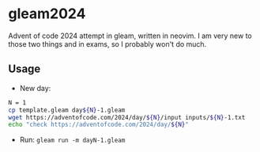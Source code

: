 # gleam2024

Advent of code 2024 attempt in gleam, written in neovim. I am very new to those two things and in exams, so I probably won't do much.

## Usage

- New day:

```sh
N = 1
cp template.gleam day${N}-1.gleam
wget https://adventofcode.com/2024/day/${N}/input inputs/${N}-1.txt
echo "check https://adventofcode.com/2024/day/${N}"
```

- Run:
`gleam run -m dayN-1.gleam`
